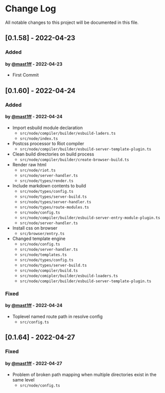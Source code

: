 # Change Log

All notable changes to this project will be documented in this file.

## [0.1.58] - 2022-04-23

### Added
#### by [@mast1ff](https://github.com/mast1ff) - 2022-04-23
- First Commit

## [0.1.60] - 2022-04-24
### Added
#### by [@mast1ff](https://github.com/mast1ff) - 2022-04-24
- Import esbuild module declaration
  - `src/node/compiler/builder/esbuild-laders.ts`
  - `src/node/index.ts`
- Postcss processor to Riot compiler
  - `src/node/compiler/builder/esbuild-server-template-plugin.ts`
- Clean build directories on build process
  - `src/node/compiler/builder/create-browser-build.ts`
- Render raw html
  - `src/node/riot.ts`
  - `src/node/server-handler.ts`
  - `src/node/types/render.ts`
- Include markdown contents to build
  - `src/node/types/config.ts`
  - `src/node/types/server-build.ts`
  - `src/node/types/server-handler.ts`
  - `src/node/types/route-modules.ts`
  - `src/node/config.ts`
  - `src/node/compiler/builder/esbuild-server-entry-module-plugin.ts`
  - `src/node/server-handler.ts`
- Install css on browser
  - `src/browser/entry.ts`
- Changed template engine
  - `src/node/config.ts`
  - `src/node/server-handler.ts`
  - `src/node/templates.ts`
  - `src/node/types/config.ts`
  - `src/node/types/server-build.ts`
  - `src/node/compiler/build.ts`
  - `src/node/comipler/builder/esbuild-loaders.ts`
  - `src/node/compiler/builder/esbuild-server-template-plugin.ts`

### Fixed
#### by [@mast1ff](https://github.com/mast1ff) - 2022-04-24
- Toplevel named route path in resolve config
  - `src/config.ts`

## [0.1.64] - 2022-04-27
### Fixed
#### by [@mast1ff](https://github.com/mast1ff) - 2022-04-27
- Problem of broken path mapping when multiple directories exist in the same level
  - `src/node/config.ts`